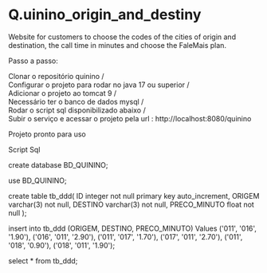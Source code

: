 # Q.uinino_origin_and_destiny
Website for customers to choose the codes of the cities of origin and destination, the call time in minutes and choose the FaleMais plan.

Passo a passo:

Clonar o repositório quinino /                                                                                                                                         
Configurar o projeto para rodar no java 17 ou superior /                                                                                                               
Adicionar o projeto ao tomcat 9 /                                                                                                                                       
Necessário ter o banco de dados mysql /                                                                                                                                 
Rodar o script sql disponibilizado abaixo /                                                                                                                             
Subir o serviço e acessar o projeto pela url : http://localhost:8080/quinino                                                                                           

Projeto pronto para uso

Script Sql

create database BD_QUININO;

use BD_QUININO;

create table tb_ddd( 
ID integer not null primary key auto_increment,
ORIGEM varchar(3) not null,
DESTINO varchar(3) not null,
PRECO_MINUTO float not null
 ); 

insert into tb_ddd
 (ORIGEM, DESTINO, PRECO_MINUTO) 
Values 
('011', '016', '1.90'),
('016', '011', '2.90'), 
('011', '017', '1.70'), 
('017', '011', '2.70'),
('011', '018', '0.90'),
('018', '011', '1.90');

 select * from tb_ddd;
